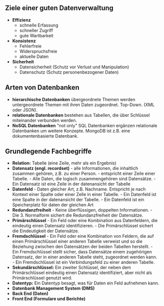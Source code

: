 ## Ziele einer guten Datenverwaltung
- **Effizienz**
  - schnelle Erfassung
  - schneller Zugriff
  - gute Wartbarkeit 
- **Konsistenz**
  - Fehlerfreie
  - Widerspruchsfreie
  - aktuelle Daten
- **Sicherheit**
  - Datensicherheit (Schutz vor Verlust und Manipulation)
  - Datenschutz (Schutz personenbezogener Daten)

## Arten von Datenbanken
- **hierarchische Datenbanken**
übergeordnete Themen werden untergeordnete Themen mit ihren Daten zugeordnet. Top-Down. (XML oder JSON).
- **relationale Datenbanken**
bestehen aus Tabellen, die über Schlüssel miteinander verbunden werden.
- **NoSQL Datenbanken**
"not only" SQL Datenbanken ergänzen relationale Datenbanken um weitere Konzepte. MongoDB ist z.B. eine dokumentenbasierte Datenbank.

## Grundlegende Fachbegriffe
- **Relation:** Tabelle (eine Zeile, mehr als ein Ergebnis)
- **Datensatz (engl. recordset)**
	  - alle Informationen, die inhaltlich zusammen gehören, z.B. zu einer Person.
	  - entspricht einer Zeile einer Tabelle.
	  - Alle Daten, die logisch zusammengehören sind Datensätze.
	  - Ein Datensatz ist eine Zeile in der datenansicht der Tabelle
- **Datenfeld**
	  - Daten gleicher Art, z.B. Nachname. Entspricht je nach Kontext einer Spalte oder einer Zelle in einer Tabelle.
	  - Ein Datenfeld ist eine Spalte in der datenansicht der Tabelle.
	  - Ein Datenfeld ist ein Speicherplatz für daten der gleichen Art
- **Redundanzfreiheit**
	  - Keine überflüssigen, doppelten Informationen. 
	  - Die 3. Normalform sichert die Redundanzfreiheit der Datensätze.
- **Primärschlüssel**
	  - Ein Feld oder eine Kombination aus Datenfeldern, die eindeutig einen Datensatz identifizieren.
	  - Die Primärschlüssel sichert die Eindeutigkeit der Datensätze.
- **Fremdschlüssel**
	  - Ein Feld oder eine Kombination von Feldern, die auf einen Primärschlüssel einer anderen Tabelle verweist und so die Beziehung zwischen den Datensätzen der beiden Tabellen herstellt.
	  - Ein Fremdschlüssel stellt sicher, dass Datensätze einem zugehörigen Datensatz, der in einer anderen Tabelle steht, zugeordnet werden kann.
	  - Ein Fremdschlüssel ist ein Verbindungsfeld zu einer anderen Tabelle.
- **Sekundärschlüssel:** Ein zweiter Schlüssel, der neben dem Primärschlüssel eindeutig einen Datensatz identifiziert, aber nicht als Primärschlüssel genutzt wird.
- **Datentyp:** Ein Datentyp besagt, was für Daten ein Feld aufnehmen kann.
- **Datenbank Management System (DMS)**
- **Back End (Daten)**
- **Front End (Formulare und Berichte)**



